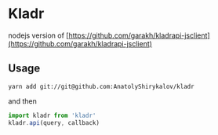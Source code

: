 # Kladr

nodejs version of [https://github.com/garakh/kladrapi-jsclient](https://github.com/garakh/kladrapi-jsclient)

## Usage
```shell
yarn add git://git@github.com:AnatolyShirykalov/kladr
```

and then
```javascript
import kladr from 'kladr'
kladr.api(query, callback)
```
